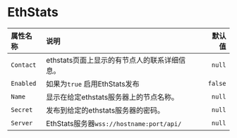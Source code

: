 # EthStats

| 属性名称 | 说明 | 默认值 |
| :--- | :--- | ---: |
| `Contact` | ethstats页面上显示的有节点人的联系详细信息。 | `null` |
| `Enabled` | 如果为`true` 启用EthStats发布 | `false` |
| `Name` | 显示在给定ethstats服务器上的节点名称。 | `null` |
| `Secret` | 发布到给定的ethstats服务器的密码。 | `null` |
| `Server` | EthStats服务器`wss://hostname:port/api/` | `null` |

